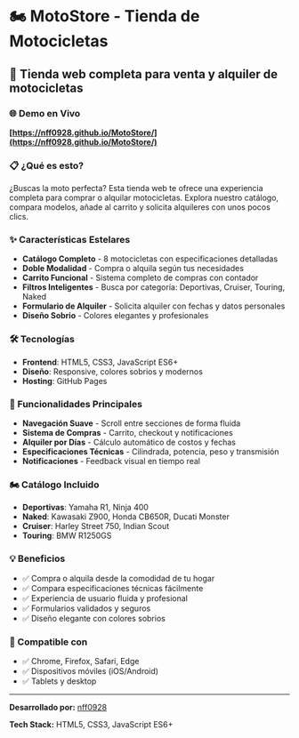 # 🏍️ MotoStore - Tienda de Motocicletas
## 🚀 Tienda web completa para venta y alquiler de motocicletas

### 🌐 Demo en Vivo
**[https://nff0928.github.io/MotoStore/](https://nff0928.github.io/MotoStore/)**

### 📋 ¿Qué es esto?
¿Buscas la moto perfecta? Esta tienda web te ofrece una experiencia completa para comprar o alquilar motocicletas. Explora nuestro catálogo, compara modelos, añade al carrito y solicita alquileres con unos pocos clics.

### ✨ Características Estelares
- **Catálogo Completo** - 8 motocicletas con especificaciones detalladas
- **Doble Modalidad** - Compra o alquila según tus necesidades
- **Carrito Funcional** - Sistema completo de compras con contador
- **Filtros Inteligentes** - Busca por categoría: Deportivas, Cruiser, Touring, Naked
- **Formulario de Alquiler** - Solicita alquiler con fechas y datos personales
- **Diseño Sobrio** - Colores elegantes y profesionales

### 🛠️ Tecnologías
- **Frontend**: HTML5, CSS3, JavaScript ES6+
- **Diseño**: Responsive, colores sobrios y modernos
- **Hosting**: GitHub Pages

### 🎯 Funcionalidades Principales
- **Navegación Suave** - Scroll entre secciones de forma fluida
- **Sistema de Compras** - Carrito, checkout y notificaciones
- **Alquiler por Días** - Cálculo automático de costos y fechas
- **Especificaciones Técnicas** - Cilindrada, potencia, peso y transmisión
- **Notificaciones** - Feedback visual en tiempo real

### 🏍️ Catálogo Incluido
- **Deportivas**: Yamaha R1, Ninja 400
- **Naked**: Kawasaki Z900, Honda CB650R, Ducati Monster
- **Cruiser**: Harley Street 750, Indian Scout
- **Touring**: BMW R1250GS

### 💡 Beneficios
- ✅ Compra o alquila desde la comodidad de tu hogar
- ✅ Compara especificaciones técnicas fácilmente
- ✅ Experiencia de usuario fluida y profesional
- ✅ Formularios validados y seguros
- ✅ Diseño elegante con colores sobrios

### 📱 Compatible con
- ✅ Chrome, Firefox, Safari, Edge
- ✅ Dispositivos móviles (iOS/Android)
- ✅ Tablets y desktop

---

**Desarrollado por:** [nff0928](https://github.com/nff0928)

**Tech Stack:** HTML5, CSS3, JavaScript ES6+
